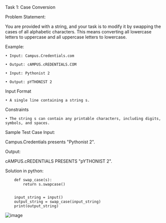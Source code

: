 Task 1: Case Conversion

Problem Statement:

You are provided with a string, and your task is to modify it by swapping the cases of all alphabetic characters. This means converting all lowercase letters to uppercase and all uppercase letters to lowercase.

Example:

	• Input: Campus.Credentials.com
	
	• Output: cAMPUS.cREDENTIALS.COM
		
	• Input: Pythonist 2
	
	• Output: pYTHONIST 2

Input Format

	• A single line containing a string s.

Constraints

	• The string s can contain any printable characters, including digits, symbols, and spaces.

Sample Test Case
Input:

Campus.Credentials presents "Pythonist 2".

Output:

cAMPUS.cREDENTIALS PRESENTS "pYTHONIST 2".


Solution in python:
     
		def swap_case(s):
		    return s.swapcase()
		
		
		input_string = input()
		output_string = swap_case(input_string)
		print(output_string)


![image](https://github.com/user-attachments/assets/81c507bd-74f1-4b06-9bea-bd22bda93fe2)

